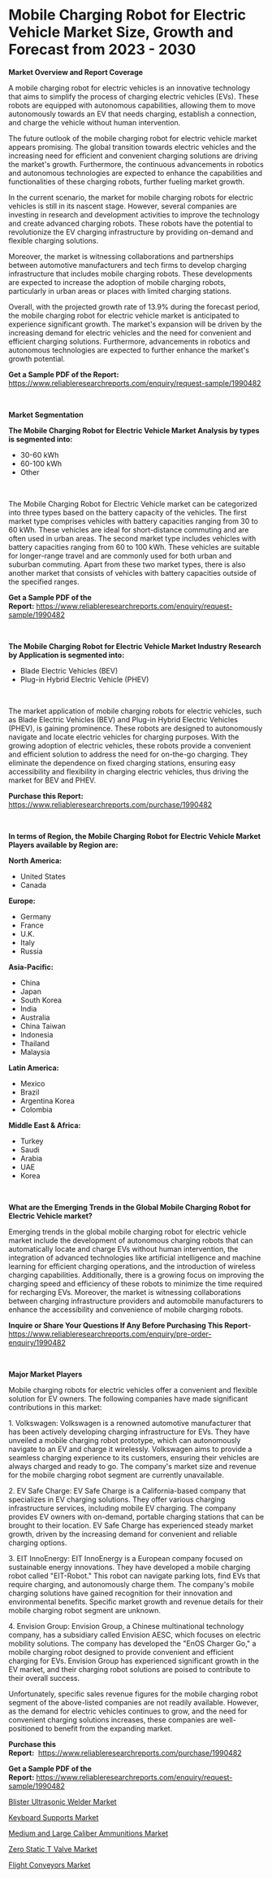 <p><h1>Mobile Charging Robot for Electric Vehicle Market Size, Growth and Forecast from 2023 - 2030</h1></p><p><strong>Market Overview and Report Coverage</strong></p>
<p><p>A mobile charging robot for electric vehicles is an innovative technology that aims to simplify the process of charging electric vehicles (EVs). These robots are equipped with autonomous capabilities, allowing them to move autonomously towards an EV that needs charging, establish a connection, and charge the vehicle without human intervention.</p><p>The future outlook of the mobile charging robot for electric vehicle market appears promising. The global transition towards electric vehicles and the increasing need for efficient and convenient charging solutions are driving the market's growth. Furthermore, the continuous advancements in robotics and autonomous technologies are expected to enhance the capabilities and functionalities of these charging robots, further fueling market growth.</p><p>In the current scenario, the market for mobile charging robots for electric vehicles is still in its nascent stage. However, several companies are investing in research and development activities to improve the technology and create advanced charging robots. These robots have the potential to revolutionize the EV charging infrastructure by providing on-demand and flexible charging solutions.</p><p>Moreover, the market is witnessing collaborations and partnerships between automotive manufacturers and tech firms to develop charging infrastructure that includes mobile charging robots. These developments are expected to increase the adoption of mobile charging robots, particularly in urban areas or places with limited charging stations.</p><p>Overall, with the projected growth rate of 13.9% during the forecast period, the mobile charging robot for electric vehicle market is anticipated to experience significant growth. The market's expansion will be driven by the increasing demand for electric vehicles and the need for convenient and efficient charging solutions. Furthermore, advancements in robotics and autonomous technologies are expected to further enhance the market's growth potential.</p></p>
<p><strong>Get a Sample PDF of the Report:</strong> <a href="https://www.reliableresearchreports.com/enquiry/request-sample/1990482">https://www.reliableresearchreports.com/enquiry/request-sample/1990482</a></p>
<p>&nbsp;</p>
<p><strong>Market Segmentation</strong></p>
<p><strong>The Mobile Charging Robot for Electric Vehicle Market Analysis by types is segmented into:</strong></p>
<p><ul><li>30-60 kWh</li><li>60-100 kWh</li><li>Other</li></ul></p>
<p>&nbsp;</p>
<p><p>The Mobile Charging Robot for Electric Vehicle market can be categorized into three types based on the battery capacity of the vehicles. The first market type comprises vehicles with battery capacities ranging from 30 to 60 kWh. These vehicles are ideal for short-distance commuting and are often used in urban areas. The second market type includes vehicles with battery capacities ranging from 60 to 100 kWh. These vehicles are suitable for longer-range travel and are commonly used for both urban and suburban commuting. Apart from these two market types, there is also another market that consists of vehicles with battery capacities outside of the specified ranges.</p></p>
<p><strong>Get a Sample PDF of the Report:</strong>&nbsp;<a href="https://www.reliableresearchreports.com/enquiry/request-sample/1990482">https://www.reliableresearchreports.com/enquiry/request-sample/1990482</a></p>
<p>&nbsp;</p>
<p><strong>The Mobile Charging Robot for Electric Vehicle Market Industry Research by Application is segmented into:</strong></p>
<p><ul><li>Blade Electric Vehicles (BEV)</li><li>Plug-in Hybrid Electric Vehicle (PHEV)</li></ul></p>
<p>&nbsp;</p>
<p><p>The market application of mobile charging robots for electric vehicles, such as Blade Electric Vehicles (BEV) and Plug-in Hybrid Electric Vehicles (PHEV), is gaining prominence. These robots are designed to autonomously navigate and locate electric vehicles for charging purposes. With the growing adoption of electric vehicles, these robots provide a convenient and efficient solution to address the need for on-the-go charging. They eliminate the dependence on fixed charging stations, ensuring easy accessibility and flexibility in charging electric vehicles, thus driving the market for BEV and PHEV.</p></p>
<p><strong>Purchase this Report:</strong>&nbsp; <a href="https://www.reliableresearchreports.com/purchase/1990482">https://www.reliableresearchreports.com/purchase/1990482</a></p>
<p>&nbsp;</p>
<p><strong>In terms of Region, the Mobile Charging Robot for Electric Vehicle Market Players available by Region are:</strong></p>
<p>
    <p> <strong> North America: </strong>
        <ul>
            <li>United States</li>
            <li>Canada</li>
        </ul>
        </p> 
    <p> <strong> Europe: </strong>
        <ul>
            <li>Germany</li>
            <li>France</li>
            <li>U.K.</li>
            <li>Italy</li>
            <li>Russia</li>
        </ul>
        </p> 
    <p> <strong> Asia-Pacific: </strong>
        <ul>
            <li>China</li>
            <li>Japan</li>
            <li>South Korea</li>
            <li>India</li>
            <li>Australia</li>
            <li>China Taiwan</li>
            <li>Indonesia</li>
            <li>Thailand</li>
            <li>Malaysia</li>
        </ul>
        </p> 
    <p> <strong> Latin America: </strong>
        <ul>
            <li>Mexico</li>
            <li>Brazil</li>
            <li>Argentina Korea</li>
            <li>Colombia</li>
        </ul>
        </p> 
    <p> <strong> Middle East & Africa: </strong>
        <ul>
            <li>Turkey</li>
            <li>Saudi</li>
            <li>Arabia</li>
            <li>UAE</li>
            <li>Korea</li>
        </ul>
    </p>
    </p>
<p>&nbsp;</p>
<p><strong>What are the Emerging Trends in the Global Mobile Charging Robot for Electric Vehicle market?</strong></p>
<p><p>Emerging trends in the global mobile charging robot for electric vehicle market include the development of autonomous charging robots that can automatically locate and charge EVs without human intervention, the integration of advanced technologies like artificial intelligence and machine learning for efficient charging operations, and the introduction of wireless charging capabilities. Additionally, there is a growing focus on improving the charging speed and efficiency of these robots to minimize the time required for recharging EVs. Moreover, the market is witnessing collaborations between charging infrastructure providers and automobile manufacturers to enhance the accessibility and convenience of mobile charging robots.</p></p>
<p><strong>Inquire or Share Your Questions If Any Before Purchasing This Report</strong>- <a href="https://www.reliableresearchreports.com/enquiry/pre-order-enquiry/1990482">https://www.reliableresearchreports.com/enquiry/pre-order-enquiry/1990482</a></p>
<p>&nbsp;</p>
<p><strong>Major Market Players</strong></p>
<p><p>Mobile charging robots for electric vehicles offer a convenient and flexible solution for EV owners. The following companies have made significant contributions in this market:</p><p>1. Volkswagen: Volkswagen is a renowned automotive manufacturer that has been actively developing charging infrastructure for EVs. They have unveiled a mobile charging robot prototype, which can autonomously navigate to an EV and charge it wirelessly. Volkswagen aims to provide a seamless charging experience to its customers, ensuring their vehicles are always charged and ready to go. The company's market size and revenue for the mobile charging robot segment are currently unavailable.</p><p>2. EV Safe Charge: EV Safe Charge is a California-based company that specializes in EV charging solutions. They offer various charging infrastructure services, including mobile EV charging. The company provides EV owners with on-demand, portable charging stations that can be brought to their location. EV Safe Charge has experienced steady market growth, driven by the increasing demand for convenient and reliable charging options.</p><p>3. EIT InnoEnergy: EIT InnoEnergy is a European company focused on sustainable energy innovations. They have developed a mobile charging robot called "EIT-Robot." This robot can navigate parking lots, find EVs that require charging, and autonomously charge them. The company's mobile charging solutions have gained recognition for their innovation and environmental benefits. Specific market growth and revenue details for their mobile charging robot segment are unknown.</p><p>4. Envision Group: Envision Group, a Chinese multinational technology company, has a subsidiary called Envision AESC, which focuses on electric mobility solutions. The company has developed the "EnOS Charger Go," a mobile charging robot designed to provide convenient and efficient charging for EVs. Envision Group has experienced significant growth in the EV market, and their charging robot solutions are poised to contribute to their overall success.</p><p>Unfortunately, specific sales revenue figures for the mobile charging robot segment of the above-listed companies are not readily available. However, as the demand for electric vehicles continues to grow, and the need for convenient charging solutions increases, these companies are well-positioned to benefit from the expanding market.</p></p>
<p><strong>Purchase this Report:</strong>&nbsp;&nbsp;<a href="https://www.reliableresearchreports.com/purchase/1990482">https://www.reliableresearchreports.com/purchase/1990482</a></p>
<p></p>
<p><strong>Get a Sample PDF of the Report:</strong>&nbsp;<a href="https://www.reliableresearchreports.com/enquiry/request-sample/1990482">https://www.reliableresearchreports.com/enquiry/request-sample/1990482</a></p>
<p><p><a href="https://www.linkedin.com/pulse/blister-ultrasonic-welder-market-size-share-amp-trends-fp0ke/">Blister Ultrasonic Welder Market</a></p><p><a href="https://medium.com/@carolclarkson766/keyboard-supports-market-outlook-industry-overview-and-forecast-2023-to-2030-6a6747de157f">Keyboard Supports Market</a></p><p><a href="https://github.com/dzharov81/Market-Research-Report-List-1/blob/main/medium-and-large-caliber-ammunitions-market.md">Medium and Large Caliber Ammunitions Market</a></p><p><a href="https://www.linkedin.com/pulse/zero-static-valve-market-size-2023-2030-global-industrial-eaoie/">Zero Static T Valve Market</a></p><p><a href="https://medium.com/@bernadetteball666/flight-conveyors-market-the-key-to-successful-business-strategy-forecast-till-2030-c858bec66a60">Flight Conveyors Market</a></p></p>